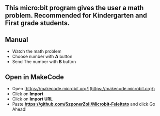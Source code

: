 ## This micro:bit program gives the user a math problem. Recommended for Kindergarten and First grade students.


## Manual

* Watch the math problem
* Choose number with **A** button
* Send The number with **B** button


## Open in MakeCode

* Open [https://makecode.microbit.org/](https://makecode.microbit.org/)
* Click on **Import**
* Click on **Import URL**
* Paste **https://github.com/SzponerZoli/Microbit-Felelteto** and click Go Ahead!

